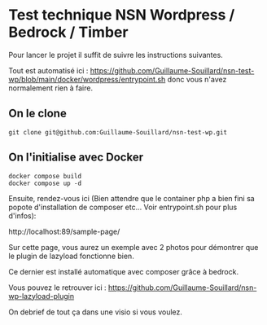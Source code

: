 # Test technique NSN Wordpress / Bedrock / Timber
Pour lancer le projet il suffit de suivre les instructions suivantes.

Tout est automatisé ici : https://github.com/Guillaume-Souillard/nsn-test-wp/blob/main/docker/wordpress/entrypoint.sh donc vous n'avez normalement rien à faire.

## On le clone
```
git clone git@github.com:Guillaume-Souillard/nsn-test-wp.git
```

## On l'initialise avec Docker

```
docker compose build 
docker compose up -d
```

Ensuite, rendez-vous ici (Bien attendre que le container php a bien fini sa popote d'installation de composer etc... Voir entrypoint.sh pour plus d'infos): 

http://localhost:89/sample-page/

Sur cette page, vous aurez un exemple avec 2 photos pour démontrer que le plugin de lazyload fonctionne bien.

Ce dernier est installé automatique avec composer grâce à bedrock.

Vous pouvez le retrouver ici : https://github.com/Guillaume-Souillard/nsn-wp-lazyload-plugin

On debrief de tout ça dans une visio si vous voulez.
